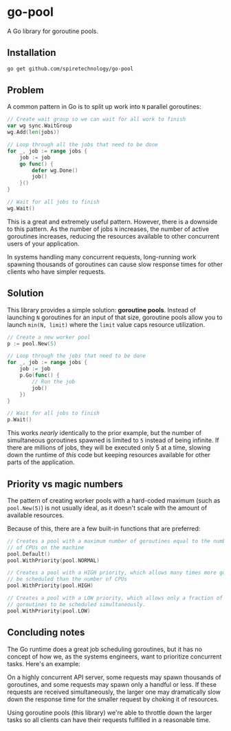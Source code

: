 # go-pool

A Go library for goroutine pools.

## Installation

```bash
go get github.com/spiretechnology/go-pool
```

## Problem

A common pattern in Go is to split up work into `N` parallel goroutines:

```go
// Create wait group so we can wait for all work to finish
var wg sync.WaitGroup
wg.Add(len(jobs))

// Loop through all the jobs that need to be done
for _, job := range jobs {
    job := job
    go func() {
        defer wg.Done()
        job()
    }()
}

// Wait for all jobs to finish
wg.Wait()
```

This is a great and extremely useful pattern. However, there is a downside to this pattern. As the number of jobs `N` increases, the number of active goroutines increases, reducing the resources available to other concurrent users of your application.

In systems handling many concurrent requests, long-running work spawning thousands of goroutines can cause slow response times for other clients who have simpler requests.

## Solution

This library provides a simple solution: **goroutine pools**. Instead of launching `N` goroutines for an input of that size, goroutine pools allow you to launch `min(N, limit)` where the `limit` value caps resource utilization.

```go
// Create a new worker pool
p := pool.New(5)

// Loop through the jobs that need to be done
for _, job := range jobs {
    job := job
    p.Go(func() {
        // Run the job
        job()
    })
}

// Wait for all jobs to finish
p.Wait()
```

This works *nearly* identically to the prior example, but the number of simultaneous goroutines spawned is limited to `5` instead of being infinite. If there are millions of jobs, they will be executed only 5 at a time, slowing down the runtime of *this* code but keeping resources available for other parts of the application.

## Priority vs magic numbers

The pattern of creating worker pools with a hard-coded maximum (such as `pool.New(5)`) is not usually ideal, as it doesn't scale with the amount of available resources.

Because of this, there are a few built-in functions that are preferred:

```go
// Creates a pool with a maximum number of goroutines equal to the number
// of CPUs on the machine
pool.Default()
pool.WithPriority(pool.NORMAL)

// Creates a pool with a HIGH priority, which allows many times more goroutines to
// be scheduled than the number of CPUs
pool.WithPriority(pool.HIGH)

// Creates a pool with a LOW priority, which allows only a fraction of the number of 
// goroutines to be scheduled simultaneously.
pool.WithPriority(pool.LOW)
```

## Concluding notes

The Go runtime does a great job scheduling goroutines, but it has no concept of how we, as the systems engineers, want to prioritize concurrent tasks. Here's an example:

On a highly concurrent API server, some requests may spawn thousands of goroutines, and some requests may spawn only a handful or less. If these requests are received simultaneously, the larger one may dramatically slow down the response time for the smaller request by choking it of resources.

Using goroutine pools (this library) we're able to throttle down the larger tasks so all clients can have their requests fulfilled in a reasonable time.

